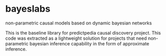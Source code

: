bayeslabs
=========

non-parametric causal models based on dynamic bayesian networks

This is the baseline library for predictpedia causal discovery project.  This code was extracted as a lightweight solution
for projects that need non-parametric bayesian inference capability in the form of approximate inference.



